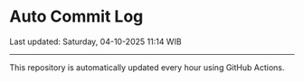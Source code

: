 # Auto Commit Log

Last updated: Saturday, 04-10-2025 11:14 WIB

---

This repository is automatically updated every hour using GitHub Actions.

